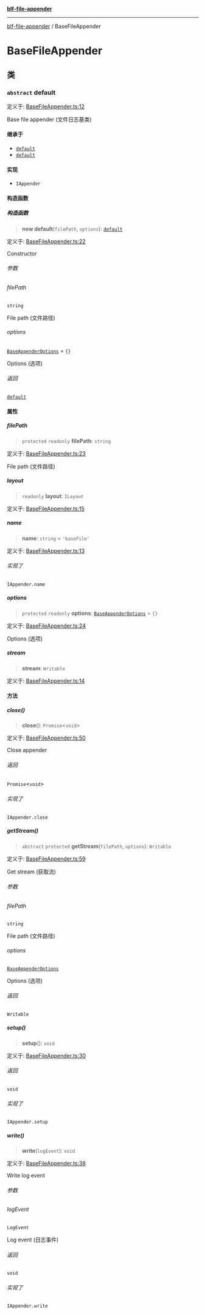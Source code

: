 [**blf-file-appender**](index.md)

***

[blf-file-appender](index.md) / BaseFileAppender

# BaseFileAppender

## 类

### `abstract` default

定义于: [BaseFileAppender.ts:12](https://github.com/fengxinming/log-base/blob/8667f4e9ec4dc1a7959cf628998a70ef9d3209f9/packages/file-appender/src/BaseFileAppender.ts#L12)

Base file appender (文件日志基类)

#### 继承于

- [`default`](DateFileAppender.md#default)
- [`default`](FileAppender.md#default)

#### 实现

- `IAppender`

#### 构造函数

##### 构造函数

> **new default**(`filePath`, `options`): [`default`](#default)

定义于: [BaseFileAppender.ts:22](https://github.com/fengxinming/log-base/blob/8667f4e9ec4dc1a7959cf628998a70ef9d3209f9/packages/file-appender/src/BaseFileAppender.ts#L22)

Constructor

###### 参数

###### filePath

`string`

File path (文件路径)

###### options

[`BaseAppenderOptions`](typings.md#baseappenderoptions) = `{}`

Options (选项)

###### 返回

[`default`](#default)

#### 属性

##### filePath

> `protected` `readonly` **filePath**: `string`

定义于: [BaseFileAppender.ts:23](https://github.com/fengxinming/log-base/blob/8667f4e9ec4dc1a7959cf628998a70ef9d3209f9/packages/file-appender/src/BaseFileAppender.ts#L23)

File path (文件路径)

##### layout

> `readonly` **layout**: `ILayout`

定义于: [BaseFileAppender.ts:15](https://github.com/fengxinming/log-base/blob/8667f4e9ec4dc1a7959cf628998a70ef9d3209f9/packages/file-appender/src/BaseFileAppender.ts#L15)

##### name

> **name**: `string` = `'baseFile'`

定义于: [BaseFileAppender.ts:13](https://github.com/fengxinming/log-base/blob/8667f4e9ec4dc1a7959cf628998a70ef9d3209f9/packages/file-appender/src/BaseFileAppender.ts#L13)

###### 实现了

`IAppender.name`

##### options

> `protected` `readonly` **options**: [`BaseAppenderOptions`](typings.md#baseappenderoptions) = `{}`

定义于: [BaseFileAppender.ts:24](https://github.com/fengxinming/log-base/blob/8667f4e9ec4dc1a7959cf628998a70ef9d3209f9/packages/file-appender/src/BaseFileAppender.ts#L24)

Options (选项)

##### stream

> **stream**: `Writable`

定义于: [BaseFileAppender.ts:14](https://github.com/fengxinming/log-base/blob/8667f4e9ec4dc1a7959cf628998a70ef9d3209f9/packages/file-appender/src/BaseFileAppender.ts#L14)

#### 方法

##### close()

> **close**(): `Promise`\<`void`\>

定义于: [BaseFileAppender.ts:50](https://github.com/fengxinming/log-base/blob/8667f4e9ec4dc1a7959cf628998a70ef9d3209f9/packages/file-appender/src/BaseFileAppender.ts#L50)

Close appender

###### 返回

`Promise`\<`void`\>

###### 实现了

`IAppender.close`

##### getStream()

> `abstract` `protected` **getStream**(`filePath`, `options`): `Writable`

定义于: [BaseFileAppender.ts:59](https://github.com/fengxinming/log-base/blob/8667f4e9ec4dc1a7959cf628998a70ef9d3209f9/packages/file-appender/src/BaseFileAppender.ts#L59)

Get stream (获取流)

###### 参数

###### filePath

`string`

File path (文件路径)

###### options

[`BaseAppenderOptions`](typings.md#baseappenderoptions)

Options (选项)

###### 返回

`Writable`

##### setup()

> **setup**(): `void`

定义于: [BaseFileAppender.ts:30](https://github.com/fengxinming/log-base/blob/8667f4e9ec4dc1a7959cf628998a70ef9d3209f9/packages/file-appender/src/BaseFileAppender.ts#L30)

###### 返回

`void`

###### 实现了

`IAppender.setup`

##### write()

> **write**(`logEvent`): `void`

定义于: [BaseFileAppender.ts:38](https://github.com/fengxinming/log-base/blob/8667f4e9ec4dc1a7959cf628998a70ef9d3209f9/packages/file-appender/src/BaseFileAppender.ts#L38)

Write log event

###### 参数

###### logEvent

`LogEvent`

Log event (日志事件)

###### 返回

`void`

###### 实现了

`IAppender.write`

